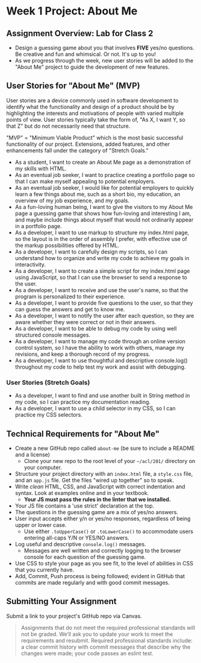 # Week 1 Project: About Me
## Assignment Overview: Lab for Class 2

- Design a guessing game about you that involves **FIVE** yes/no questions. Be creative and fun and whimsical. Or not. It's up to you!
- As we progress through the week, new user stories will be added to the "About Me" project to guide the development of new features.


## User Stories for "About Me" (MVP)

User stories are a device commonly used in software development to identify what the functionality and design of a product should be by highlighting the interests and motivations of people with varied multiple points of view. User stories typically take the form of, "As X, I want Y, so that Z" but do not necessarily need that structure.

"MVP" = "Minimum Viable Product" which is the most basic successful functionality of our project. Extensions, added features, and other enhancements fall under the category of "Stretch Goals."


- As a student, I want to create an About Me page as a demonstration of my skills with HTML.
- As an eventual job seeker, I want to practice creating a portfolio page so that I can make myself appealing to potential employers.
- As an eventual job seeker, I would like for potential employers to quickly learn a few things about me, such as a short bio, my education, an overview of my job experience, and my goals.
- As a fun-loving human being, I want to give the visitors to my About Me page a guessing game that shows how fun-loving and interesting I am, and maybe include things about myself that would not ordinarily appear in a portfolio page.
- As a developer, I want to use markup to structure my index.html page, so the layout is in the order of assembly I prefer, with effective use of the markup possibilities offered by HTML.
- As a developer, I want to carefully design my scripts, so I can understand how to organize and write my code to achieve my goals in interactivity.
- As a developer, I want to create a simple script for my index.html page using JavaScript, so that I can use the browser to send a response to the user.
- As a developer, I want to receive and use the user's name, so that the program is personalized to their experience.
- As a developer, I want to provide five questions to the user, so that they can guess the answers and get to know me.
- As a developer, I want to notify the user after each question, so they are aware whether they were correct or not in their answers.
- As a developer, I want to be able to debug my code by using well structured console messages.
- As a developer, I want to manage my code through an online version control system, so I have the ability to work with others, manage my revisions, and keep a thorough record of my progress.
- As a developer, I want to use thoughtful and descriptive console.log() throughout my code to help test my work and assist with debugging.

### User Stories (Stretch Goals)
- As a developer, I want to find and use another built in String method in my code, so I can practice my documentation reading. 
- As a developer, I want to use a child selector in my CSS, so I can practice my CSS selectors.


## Technical Requirements for "About Me"

- Create a new GitHub repo called `about-me` (be sure to include a README and a license)
    - Clone your new repo to the root level of your `~/acl/201/` directory on your computer.
- Structure your project directory with an `index.html` file, a `style.css` file, and an `app.js` file. Get the files "wired up together" so to speak.
- Write *clean* HTML, CSS, and JavaScript with correct indentation and syntax. Look at examples online and in your textbook. 
    - **Your JS must pass the rules in the linter that we installed.**
- Your JS file contains a 'use strict' declaration at the top.
- The questions in the guessing game are a mix of yes/no answers.
- User input accepts either y/n or yes/no responses, regardless of being upper or lower case.
    - Use either `.toUpperCase()` or `.toLowerCase()` to accommodate users entering all-caps Y/N or YES/NO answers.
- Log useful and descriptive `console.log()` messages.
    - Messages are well written and correctly logging to the browser console for each question of the guessing game.
- Use CSS to style your page as you see fit, to the level of abilities in CSS that you currently have.
- Add, Commit, Push process is being followed; evident in GitHub that commits are made regularly and with good commit messages.



## Submitting Your Assignment

Submit a link to your project's GitHub repo via Canvas.
> Assignments that do not meet the required professional standards will not be graded. We’ll ask you to update your work to meet the requirements and resubmit. Required professional standards include:
a clear commit history with commit messages that describe why the changes were made; your code passes an eslint test.